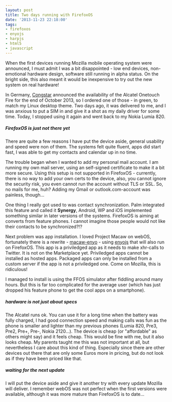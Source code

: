 ```yaml
---
layout: post
title: Two days running with FirefoxOS
date: '2013-11-23 22:18:00'
tags:
- firefoxos
- enyojs
- harpjs
- html5
- javascript
---
```


When the first devices running Mozilla mobile operating system were announced, I must admit I was a bit disappointed - low end devices, non-emotional hardware design, software still running in alpha status. On the bright side, this also meant it would be inexpensive to try out the new system on real hardware!

In Germany, [Congstar](http://www.congstar) announced the availability of the Alcatel Onetouch Fire for the end of October 2013, so I ordered one of those - in green, to match my Linux desktop theme. Two days ago, it was delivered to me, and I was anxious to put a SIM in and give it a shot as my daily driver for some time. Today, I stopped using it again and went back to my Nokia Lumia 820.

##### FirefoxOS is just not there yet

There are quite a few reasons I have put the device aside, general usability and speed were non of them. The systems felt quite fluent, apps did start fast, I was able to get my contacts and calendar up in no time.

The trouble began when I wanted to add my personal mail account. I am running my own mail server, using an self-signed certificate to make it a bit more secure. Using this setup is not supported in FirefoxOS - currently, there is no way to add your own certs to the device, also, you cannot ignore the security risk, you even cannot run the account without TLS or SSL. So, no mails for me, huh? Adding my Gmail or outlook.com-account was painless, though...

One thing I really got used to was contact synchronization. Palm integrated this feature and called it __Synergy__, Android, WP and iOS implemented something similar in later versions of the systems. FirefoxOS is aiming at converts from feature phones. I cannot imagine those people would not like their contacts to be synchronized?!?

Next problem was app installation. I loved Project Macaw on webOS, fortunately there is a rewrite - [macaw-enyo](https://github.com/minego/macaw-enyo) - using [enyojs](http://www.enyojs.com) that will also run on FirefoxOS. This app is a priviledged app as it needs to make xhr-calls to Twitter. It is not on the Marketplace yet. Priviledged apps cannot be installed as hosted apps. Packaged apps can only be installed from a custom server if the app is not a priviledged one. Come on Mozilla, this is ridiculous!

I managed to install is using the FFOS simulator after fiddling around many hours. But this is far too complicated for the average user (which has just dropped his feature phone to get the cool apps on a smartphone).

##### hardware is not just about specs

The Alcatel runs ok. You can use it for a long time when the battery was fully charged, I had good connection speed and making calls was fun as the phone is smaller and lighter than my previous phones (Lumia 820, Pre3, Pre2, Pre+, Pre-, Nokia 2120...).
The device is cheap (or "affordable" as others might say) and it feels cheap. This would be fine with me, but it also looks cheap. My parents taught me this was not important at all, but nevertheless I care about this kind of thing. Especially since there are other devices out there that are only some Euros more in pricing, but do not look as if they have been priced like that.

##### waiting for the next update

I will put the device aside and give it another try with every update Mozilla will deliver. I remember webOS was not perfect when the first versions were available, although it was more mature than FirefoxOS is to date...